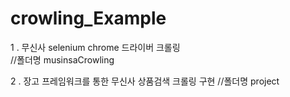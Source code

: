 # crowling_Example

1 . 무신사 selenium chrome 드라이버 크롤링  
//폴더명 musinsaCrowling 

2 . 장고 프레임워크를 통한 무신사 상품검색 크롤링 구현
//폴더명 project
